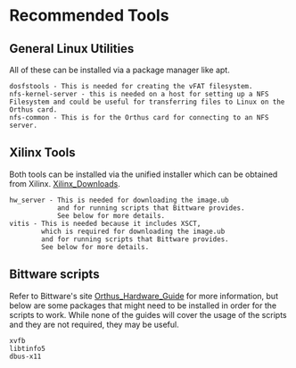 # Recommended Tools

## General Linux Utilities
All of these can be installed via a package manager like apt.

    dosfstools - This is needed for creating the vFAT filesystem.
    nfs-kernel-server - this is needed on a host for setting up a NFS Filesystem and could be useful for transferring files to Linux on the Orthus card.
    nfs-common - This is for the Orthus card for connecting to an NFS server.

## Xilinx Tools
Both tools can be installed via the unified installer which can be obtained from Xilinx. [Xilinx_Downloads].

    hw_server - This is needed for downloading the image.ub
                and for running scripts that Bittware provides.
                See below for more details.
    vitis - This is needed because it includes XSCT,
            which is required for downloading the image.ub
            and for running scripts that Bittware provides.
            See below for more details.

## Bittware scripts
Refer to Bittware's site [Orthus_Hardware_Guide] for more information, but below are some packages that might need to be installed in order for the scripts to work. While none of the guides will cover the usage of the scripts and they are not required, they may be useful.

    xvfb
    libtinfo5
    dbus-x11


[README]: https://github.com/linux-genz/udk/blob/master/orthus/README.md
[README_Tool_Setup]: https://github.com/linux-genz/udk/blob/master/orthus/README_Tool_Setup.md
[README_Orthus_Hardware]: https://github.com/linux-genz/udk/blob/master/orthus/README_Orthus_Hardware.md
[README_Troubleshooting]: https://github.com/linux-genz/udk/blob/master/orthus/README_Troubleshooting.md
[HOWTO_Nfs_Setup]: https://github.com/linux-genz/udk/blob/master/orthus/HOWTO_Nfs_Setup.md
[HOWTO_Nfs_Load]: https://github.com/linux-genz/udk/blob/master/orthus/HOWTO_Nfs_Load.md
[HOWTO_Filesystem_Setup]: https://github.com/linux-genz/udk/blob/master/orthus/HOWTO_Filesystem_Setup.md
[HOWTO_Partition_Setup]: https://github.com/linux-genz/udk/blob/master/orthus/HOWTO_Partition_Setup.md
[Orthus_Github]: https://github.com/linux-genz/udk/blob/master/orthus/
[Orthus_Hardware_Guide]: https://developer.bittware.com/products/250-soc.php
[Xilinx_Downloads]: https://www.xilinx.com/support/download.html
[Zynq MPSoC Overview]: https://docs.xilinx.com/v/u/en-US/ds891-zynq-ultrascale-plus-overview

